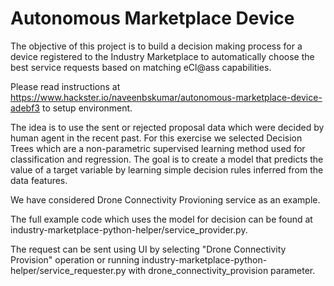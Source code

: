 # Autonomous Marketplace Device

The objective of this project is to build a decision making process for a device registered to the Industry Marketplace to automatically choose the best service requests based on matching eCl@ass capabilities.

Please read instructions at https://www.hackster.io/naveenbskumar/autonomous-marketplace-device-adebf3 to setup environment.

The idea is to use the sent or rejected proposal data which were decided by human agent in the recent past. For this exercise we selected Decision Trees which are a non-parametric supervised learning method used for classification and regression. The goal is to create a model that predicts the value of a target variable by learning simple decision rules inferred from the data features.

We have considered Drone Connectivity Provioning service as an example.

The full example code which uses the model for decision can be found at industry-marketplace-python-helper/service_provider.py. 

The request can be sent using UI by selecting "Drone Connectivity Provision" operation or running industry-marketplace-python-helper/service_requester.py with drone_connectivity_provision parameter.



